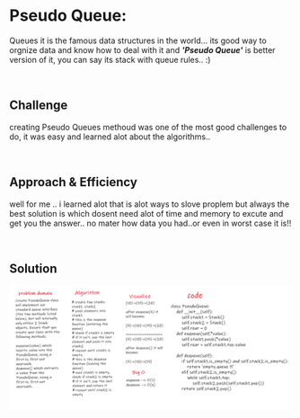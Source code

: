 # Pseudo Queue:
Queues it is the famous data structures in the world...
its good way to orgnize data and know how to deal with it
and ***'Pseudo Queue'*** is better version of it, you can say its stack with queue rules.. :)

<br>

## Challenge
creating Pseudo Queues methoud was one of the most good challenges to do, it was easy and learned alot about the algorithms..

<br>

## Approach & Efficiency
well for me .. i learned alot that is alot ways to slove proplem but always the best solution is which dosent need alot of time and memory to excute and get you the answer..
no mater how data you had..or even in worst case it is!!

<br>

## Solution

<img src="../../../assests/queue_with_stacks.png">
